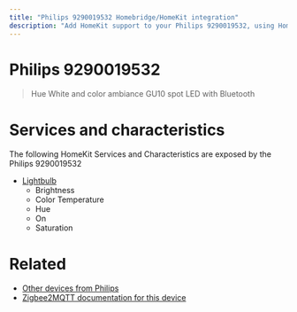 ```yaml
---
title: "Philips 9290019532 Homebridge/HomeKit integration"
description: "Add HomeKit support to your Philips 9290019532, using Homebridge, Zigbee2MQTT and homebridge-z2m."
---
```

<!---
This file has been GENERATED using src/docgen/docgen.ts
DO NOT EDIT THIS FILE MANUALLY!
-->
# Philips 9290019532
> Hue White and color ambiance GU10 spot LED with Bluetooth


# Services and characteristics
The following HomeKit Services and Characteristics are exposed by
the Philips 9290019532

* [Lightbulb](../../light.md)
  * Brightness
  * Color Temperature
  * Hue
  * On
  * Saturation


# Related
* [Other devices from Philips](../index.md#philips)
* [Zigbee2MQTT documentation for this device](https://www.zigbee2mqtt.io/devices/9290019532.html)